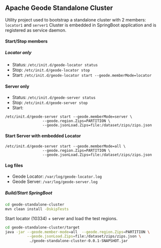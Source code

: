 ## Apache Geode Standalone Cluster
Utility project used to bootstrap a standalone cluster with 2 members: `locator1` and `server1`
Cluster is embedded in SpringBoot application and is registered as service daemon.

#### Start/Stop members

##### Locator only
* Status: `/etc/init.d/geode-locator status`
* Stop: `/etc/init.d/geode-locator stop`
* Start: `/etc/init.d/geode-locator start --geode.memberMode=locator`

#### Server only
* Status: `/etc/init.d/geode-server status`
* Stop: `/etc/init.d/geode-server stop`
* Start: 
```
/etc/init.d/geode-server start --geode.memberMode=server \
                 --geode.region.Zips=PARTITION \
                 --geode.jsonLoad.Zips=file:/dataset/zips/zips.json
```

#### Start Server with embedded Locator
```
/etc/init.d/geode-server start --geode.memberMode=all \
                 --geode.region.Zips=PARTITION \
                 --geode.jsonLoad.Zips=file:/dataset/zips/zips.json
```

#### Log files
* Geode Locator: `/var/log/geode-locator.log`
* Geode Server: `/var/log/geode-server.log`


##### Build/Start SpringBoot

```bash
cd geode-standalone-cluster
mvn clean install -DskipTests
```

Start locator (10334) + server and load the test regions.

```bash
cd geode-standalone-cluster/target
java -jar --geode.member-mode=all  --geode.region.Zips=PARTITION \
          --geode.jsonLoad.Zips=file:/dataset/zips/zips.json \
           ./geode-standalone-cluster-0.0.1-SNAPSHOT.jar
```